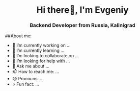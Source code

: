 
<div id="header" align="center">
  <h1>Hi there👋, I'm Evgeniy</h1>
  <h3>Backend Developer from Russia, Kalinigrad</h3>
</div>

##About me:

- 🔭 I’m currently working on ...
- 🌱 I’m currently learning ...
- 👯 I’m looking to collaborate on ...
- 🤔 I’m looking for help with ...
- 💬 Ask me about ...
- 📫 How to reach me: ...
- 😄 Pronouns: ...
- ⚡ Fun fact: ...
